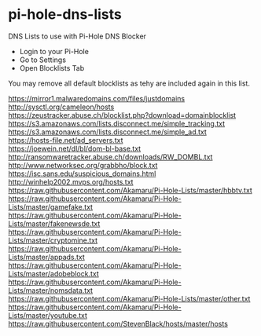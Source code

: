 # pi-hole-dns-lists
DNS Lists to use with Pi-Hole DNS Blocker

 - Login to your Pi-Hole
 - Go to Settings
 - Open Blocklists Tab
 
You may remove all default blocklists as tehy are included again in this list.

https://mirror1.malwaredomains.com/files/justdomains
http://sysctl.org/cameleon/hosts
https://zeustracker.abuse.ch/blocklist.php?download=domainblocklist 	
https://s3.amazonaws.com/lists.disconnect.me/simple_tracking.txt 	
https://s3.amazonaws.com/lists.disconnect.me/simple_ad.txt 	
https://hosts-file.net/ad_servers.txt 	
https://joewein.net/dl/bl/dom-bl-base.txt 	
http://ransomwaretracker.abuse.ch/downloads/RW_DOMBL.txt 	
http://www.networksec.org/grabbho/block.txt 	
https://isc.sans.edu/suspicious_domains.html 	
http://winhelp2002.mvps.org/hosts.txt 	
https://raw.githubusercontent.com/Akamaru/Pi-Hole-Lists/master/hbbtv.txt 	
https://raw.githubusercontent.com/Akamaru/Pi-Hole-Lists/master/gamefake.txt 	
https://raw.githubusercontent.com/Akamaru/Pi-Hole-Lists/master/fakenewsde.txt 	
https://raw.githubusercontent.com/Akamaru/Pi-Hole-Lists/master/cryptomine.txt 	
https://raw.githubusercontent.com/Akamaru/Pi-Hole-Lists/master/appads.txt 	
https://raw.githubusercontent.com/Akamaru/Pi-Hole-Lists/master/adobeblock.txt 	
https://raw.githubusercontent.com/Akamaru/Pi-Hole-Lists/master/nomsdata.txt 	
https://raw.githubusercontent.com/Akamaru/Pi-Hole-Lists/master/other.txt 	
https://raw.githubusercontent.com/Akamaru/Pi-Hole-Lists/master/youtube.txt 	
https://raw.githubusercontent.com/StevenBlack/hosts/master/hosts
